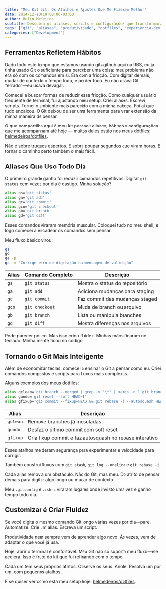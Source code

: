 ```yaml
---
title: "Meu Kit Git: Os Atalhos e Ajustes Que Me Fizeram Melhor"
date: 2014-12-10T10:00:00-03:00
author: Helio Medeiros
subtitle: Descubra os aliases, scripts e configurações que transformaram meu fluxo Git de lento e doloroso para rápido e fluido—aprenda como pequenas customizações se transformam em grandes ganhos de produtividade
tags: ["git", "aliases", "produtividade", "dotfiles", "experiencia-dev"]
categories: ["Development"]
---
```


## Ferramentas Refletem Hábitos

Dado todo este tempo que estamos usando git+github aqui na RBS, eu já tinha usado Git o suficiente para perceber uma coisa: meu problema não era só com os comandos em si. Era com a fricção. Com digitar demais, mudar de contexto o tempo todo, e perder foco. Eu não usava Git "errado"—eu usava devagar.

Comecei a buscar formas de reduzir essa fricção. Como qualquer usuário frequente de terminal, fui ajustando meu setup. Criei aliases. Escrevi scripts. Tornei o ambiente mais parecido com a minha cabeça. Foi aí que tudo encaixou. O Git deixou de ser uma ferramenta para virar extensão da minha maneira de pensar.

O que compartilho aqui é meu kit pessoal: aliases, hábitos e configurações que me acompanham até hoje — muitos deles estão nos meus dotfiles: [helmedeiros/dotfiles](https://github.com/helmedeiros/dotfiles).

Não é sobre truques espertos. É sobre poupar segundos que viram horas. E tornar o caminho certo também o mais fácil.

## Aliases Que Uso Todo Dia

O primeiro grande ganho foi reduzir comandos repetitivos. Digitar `git status` cem vezes por dia é castigo. Minha solução?

```bash
alias gs='git status'
alias ga='git add'
alias gc='git commit'
alias gco='git checkout'
alias gb='git branch'
alias gd='git diff'
```

Esses comandos viraram memória muscular. Coloquei tudo no meu shell, e logo comecei a encadear os comandos sem pensar.

Meu fluxo básico virou:

```bash
gs
gd
ga -p
gc -m "Corrige erro de digitação na mensagem de validação"
```

| Alias | Comando Completo | Descrição                      |
| ----- | ---------------- | ------------------------------ |
| `gs`  | `git status`     | Mostra o status do repositório |
| `ga`  | `git add`        | Adiciona mudanças para staging |
| `gc`  | `git commit`     | Faz commit das mudanças staged |
| `gco` | `git checkout`   | Muda de branch ou arquivo      |
| `gb`  | `git branch`     | Lista ou manipula branches     |
| `gd`  | `git diff`       | Mostra diferenças nos arquivos |

Pode parecer pouco. Mas isso criou fluidez. Minhas mãos ficaram no teclado. Minha mente ficou no código.

## Tornando o Git Mais Inteligente

Além de economizar teclas, comecei a ensinar o Git a pensar como eu. Criei comandos compostos e scripts para fluxos mais complexos.

Alguns exemplos dos meus dotfiles:

```bash
alias gclean='git branch --merged | grep -v "\*" | xargs -n 1 git branch -d'
alias gundo='git reset --soft HEAD~1'
alias gfixup='git commit --fixup=HEAD && git rebase -i --autosquash HEAD~2'
```

| Alias    | Descrição                                               |
| -------- | ------------------------------------------------------- |
| `gclean` | Remove branches já mescladas                            |
| `gundo`  | Desfaz o último commit com soft reset                   |
| `gfixup` | Cria fixup commit e faz autosquash no rebase interativo |

Esses atalhos me deram segurança para experimentar e velocidade para corrigir.

Também construí fluxos com `git stash`, `git log --oneline` e `git rebase -i`.

Cada alias removia um obstáculo. Não do Git, mas meu. Do atrito de pensar demais para digitar algo longo ou mudar de contexto.

Meu `.gitconfig` e `.zshrc` viraram lugares onde invisto uma vez e ganho tempo todo dia.

## Customizar é Criar Fluidez

Se você digita o mesmo comando Git longo várias vezes por dia—pare. Automatize. Crie um alias. Escreva um script.

Produtividade nem sempre vem de aprender algo novo. Às vezes, vem de adaptar o que você já usa.

Hoje, abrir o terminal é confortável. Meu Git não só suporta meu fluxo—ele acelera. Isso é fruto do kit que fui refinando com o tempo.

Cada um tem seus próprios atritos. Observe os seus. Anote. Resolva um por um, com pequenos atalhos.

E se quiser ver como está meu setup hoje: [helmedeiros/dotfiles](https://github.com/helmedeiros/dotfiles).
